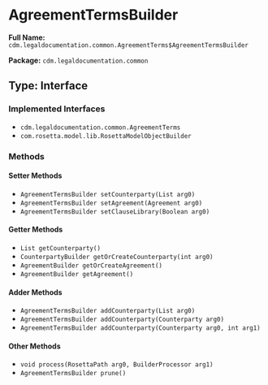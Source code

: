 # AgreementTermsBuilder

**Full Name:** `cdm.legaldocumentation.common.AgreementTerms$AgreementTermsBuilder`

**Package:** `cdm.legaldocumentation.common`

## Type: Interface

### Implemented Interfaces

- `cdm.legaldocumentation.common.AgreementTerms`
- `com.rosetta.model.lib.RosettaModelObjectBuilder`

### Methods

#### Setter Methods

- `AgreementTermsBuilder setCounterparty(List arg0)`
- `AgreementTermsBuilder setAgreement(Agreement arg0)`
- `AgreementTermsBuilder setClauseLibrary(Boolean arg0)`

#### Getter Methods

- `List getCounterparty()`
- `CounterpartyBuilder getOrCreateCounterparty(int arg0)`
- `AgreementBuilder getOrCreateAgreement()`
- `AgreementBuilder getAgreement()`

#### Adder Methods

- `AgreementTermsBuilder addCounterparty(List arg0)`
- `AgreementTermsBuilder addCounterparty(Counterparty arg0)`
- `AgreementTermsBuilder addCounterparty(Counterparty arg0, int arg1)`

#### Other Methods

- `void process(RosettaPath arg0, BuilderProcessor arg1)`
- `AgreementTermsBuilder prune()`

